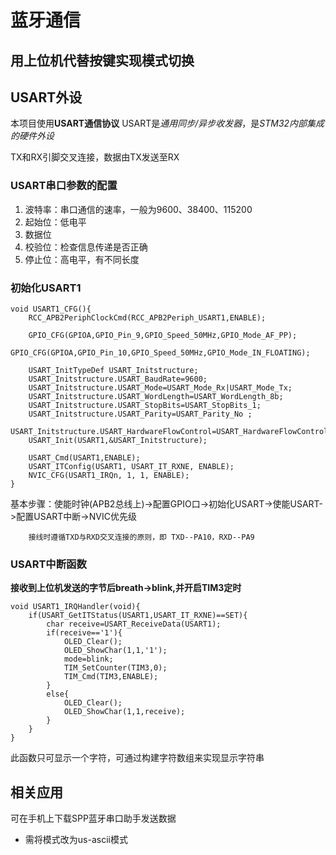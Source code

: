 # 蓝牙通信
用上位机代替按键实现模式切换
---
## USART外设
本项目使用**USART通信协议**
USART是*通用同步/异步收发器*，是*STM32内部集成的硬件外设*

TX和RX引脚交叉连接，数据由TX发送至RX
### USART串口参数的配置
1. 波特率：串口通信的速率，一般为9600、38400、115200
2. 起始位：低电平
3. 数据位
4. 校验位：检查信息传递是否正确
5. 停止位：高电平，有不同长度
### 初始化USART1
```
void USART1_CFG(){
	RCC_APB2PeriphClockCmd(RCC_APB2Periph_USART1,ENABLE);
	
	GPIO_CFG(GPIOA,GPIO_Pin_9,GPIO_Speed_50MHz,GPIO_Mode_AF_PP);
	GPIO_CFG(GPIOA,GPIO_Pin_10,GPIO_Speed_50MHz,GPIO_Mode_IN_FLOATING);
	
	USART_InitTypeDef USART_Initstructure;
	USART_Initstructure.USART_BaudRate=9600;
	USART_Initstructure.USART_Mode=USART_Mode_Rx|USART_Mode_Tx;
	USART_Initstructure.USART_WordLength=USART_WordLength_8b;
	USART_Initstructure.USART_StopBits=USART_StopBits_1;
	USART_Initstructure.USART_Parity=USART_Parity_No ;
	USART_Initstructure.USART_HardwareFlowControl=USART_HardwareFlowControl_None;
	USART_Init(USART1,&USART_Initstructure);
	
	USART_Cmd(USART1,ENABLE);
	USART_ITConfig(USART1, USART_IT_RXNE, ENABLE);
	NVIC_CFG(USART1_IRQn, 1, 1, ENABLE);
}
```
基本步骤：使能时钟(APB2总线上)->配置GPIO口->初始化USART->使能USART->配置USART中断->NVIC优先级

        接线时遵循TXD与RXD交叉连接的原则，即 TXD--PA10，RXD--PA9
### USART中断函数
**接收到上位机发送的字节后breath->blink,并开启TIM3定时**
```
void USART1_IRQHandler(void){
	if(USART_GetITStatus(USART1,USART_IT_RXNE)==SET){
		char receive=USART_ReceiveData(USART1);
		if(receive=='1'){
			OLED_Clear();
			OLED_ShowChar(1,1,'1');
			mode=blink;
			TIM_SetCounter(TIM3,0);
			TIM_Cmd(TIM3,ENABLE);		
		}
		else{
			OLED_Clear();
			OLED_ShowChar(1,1,receive);
		}
	}
}
```
此函数只可显示一个字符，可通过构建字符数组来实现显示字符串
## 相关应用
可在手机上下载SPP蓝牙串口助手发送数据

+ 需将模式改为us-ascii模式



  



